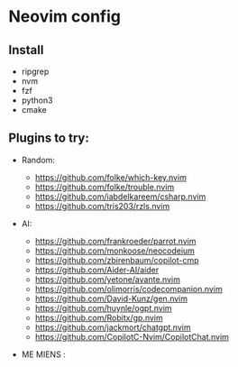 # Neovim config

## Install

- ripgrep
- nvm
- fzf
- python3
- cmake
## Plugins to try:

- Random:
    - https://github.com/folke/which-key.nvim
    - https://github.com/folke/trouble.nvim
    - https://github.com/iabdelkareem/csharp.nvim
    - https://github.com/tris203/rzls.nvim

- AI:
    - https://github.com/frankroeder/parrot.nvim
    - https://github.com/monkoose/neocodeium
    - https://github.com/zbirenbaum/copilot-cmp
    - https://github.com/Aider-AI/aider
    - https://github.com/yetone/avante.nvim
    - https://github.com/olimorris/codecompanion.nvim
    - https://github.com/David-Kunz/gen.nvim
    - https://github.com/huynle/ogpt.nvim
    - https://github.com/Robitx/gp.nvim
    - https://github.com/jackmort/chatgpt.nvim
    - https://github.com/CopilotC-Nvim/CopilotChat.nvim

- ME MIENS : 


